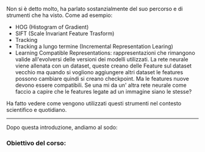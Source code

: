 Non si è detto molto, ha parlato sostanzialmente del suo percorso e di strumenti che ha visto.
Come ad esempio:
- HOG (Histogram of Gradient)
- SIFT (Scale Invariant Feature Trasform)
- Tracking
- Tracking a lungo termine  (Incremental Representation Learing)
- Learning Compatible Representations: rappresentazioni che rimangono valide all'evolversi delle versioni dei modelli utilizzati. La rete neurale viene allenata con un dataset, queste creano delle Feature sul dataset vecchio ma quando si vogliono aggiungere altri dataset le features possono cambiare quindi si creano checkpoint. Ma le features nuove devono essere compatibili.
  Se una mi da un' altra rete neurale come faccio a capire che le features legate ad un immagine siano le stesse? 

Ha fatto vedere come vengono utilizzati questi strumenti nel contesto scientifico e quotidiano.
___
Dopo questa introduzione, andiamo al sodo: 
### Obiettivo del corso:

